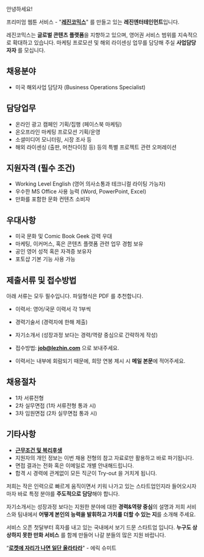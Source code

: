 안녕하세요!

프리미엄 웹툰 서비스 - "**[레진코믹스](http://www.lezhin.com)**" 를 만들고 있는 **레진엔터테인먼트**입니다.

레진코믹스는 **글로벌 콘텐츠 플랫폼**을 지향하고 있으며, 영어권 서비스 범위를 지속적으로 확대하고 있습니다. 
마케팅 프로모션 및 해외 라이센싱 업무를 담당해 주실 **사업담당자자** 를 모십니다. 
 

## 채용분야 

- 미국 해외사업 담당자 (Business Operations Specialist)


## 담당업무

- 온라인 광고 캠페인 기획/집행 (페이스북 마케팅)
- 온오프라인 마케팅 프로모션 기획/운영
- 소셜미디어 모니터링, 시장 조사 등
- 해외 라이센싱 (출판, 머천다이징 등) 등의 특별 프로젝트 관련 오퍼레이션


## 지원자격 (필수 조건)

- Working Level English (영어 의사소통과 테크니컬 라이팅 가능자)
- 우수한 MS Office 사용 능력 (Word, PowerPoint, Excel) 
- 만화를 포함한 문화 컨텐츠 소비자


## 우대사항

- 미국 문화 및 Comic Book Geek 강력 우대
- 마케팅, 이커머스, 혹은 콘텐츠 플랫폼 관련 업무 경험 보유
- 공인 영어 성적 혹은 자격증 보유자
- 포토샵 기본 기능 사용 가능


## 제출서류 및 접수방법

아래 서류는 모두 필수입니다. 파일형식은 PDF 를 추천합니다.

- 이력서: 영어/국문 이력서 각 1부씩
- 경력기술서 (경력자에 한해 제출)
- 자기소개서 (성장과정 보다는 경력/역량 중심으로 간략하게 작성)

- 접수방법: **job@lezhin.com** 으로 보내주세요.
- 이력서는 내부에 회람되기 때문에, 희망 연봉 제시 시 **메일 본문**에 적어주세요.


## 채용절차 

- 1차 서류전형
- 2차 실무면접 (1차 서류전형 통과 시)
- 3차 임원면접 (2차 실무면접 통과 시)


## 기타사항 
- [**근무조건 및 복리후생**](https://github.com/lezhin/apply/blob/master/README.md)
- 지원자의 개인 정보는 이번 채용 전형의 참고 자료로만 활용하고 바로 파기됩니다.
- 면접 결과는 전화 혹은 이메일로 개별 안내해드립니다.
- 합격 시 경력에 관계없이 모든 직군이 Try-out 을 거치게 됩니다. 



저희는 작은 인력으로 빠르게 움직이면서 키워 나가고 있는 스타트업인지라 들어오시자마자 바로 특정 분야를 **주도적으로 담당**해야 합니다. 

자기소개서는 성장과정 보다는 지원한 분야에 대한 **경력&역량 중심**의 설명과 저희 서비스와 팀내에서 **어떻게 본인의 능력을 발휘하고 가치를 더할 수 있는 지**를 소개해 주세요.


서비스 오픈 첫달부터 흑자를 내고 있는 국내에서 보기 드문 스타트업 입니다. **누구도 상상하지 못한 만화 서비스** 를 함께 만들어 나갈 분들의 많은 지원 바랍니다.


“[**로켓에 자리가 나면 일단 올라타라**](http://estima.wordpress.com/2012/05/28/sheryl/)" - 에릭 슈미트